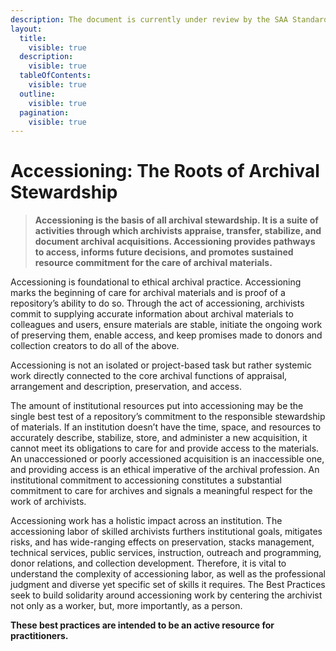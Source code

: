 ```yaml
---
description: The document is currently under review by the SAA Standards Committee.
layout:
  title:
    visible: true
  description:
    visible: true
  tableOfContents:
    visible: true
  outline:
    visible: true
  pagination:
    visible: true
---
```


# Accessioning: The Roots of Archival Stewardship

> **Accessioning is the basis of all archival stewardship. It is a suite of activities through which archivists appraise, transfer, stabilize, and document archival acquisitions. Accessioning provides pathways to access, informs future decisions, and promotes sustained resource commitment for the care of archival materials.**

Accessioning is foundational to ethical archival practice. Accessioning marks the beginning of care for archival materials and is proof of a repository’s ability to do so. Through the act of accessioning, archivists commit to supplying accurate information about archival materials to colleagues and users, ensure materials are stable, initiate the ongoing work of preserving them, enable access, and keep promises made to donors and collection creators to do all of the above.

Accessioning is not an isolated or project-based task but rather systemic work directly connected to the core archival functions of appraisal, arrangement and description, preservation, and access.

The amount of institutional resources put into accessioning may be the single best test of a repository’s commitment to the responsible stewardship of materials. If an institution doesn’t have the time, space, and resources to accurately describe, stabilize, store, and administer a new acquisition, it cannot meet its obligations to care for and provide access to the materials. An unaccessioned or poorly accessioned acquisition is an inaccessible one, and providing access is an ethical imperative of the archival profession. An institutional commitment to accessioning constitutes a substantial commitment to care for archives and signals a meaningful respect for the work of archivists.

Accessioning work has a holistic impact across an institution. The accessioning labor of skilled archivists furthers institutional goals, mitigates risks, and has wide-ranging effects on preservation, stacks management, technical services, public services, instruction, outreach and programming, donor relations, and collection development. Therefore, it is vital to understand the complexity of accessioning labor, as well as the professional judgment and diverse yet specific set of skills it requires. The Best Practices seek to build solidarity around accessioning work by centering the archivist not only as a worker, but, more importantly, as a person.

**These best practices are intended to be an active resource for practitioners.**

